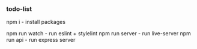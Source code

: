### todo-list
 
npm i - install packages

npm run watch - run eslint + stylelint
npm run server - run live-server
npm run api - run express server
